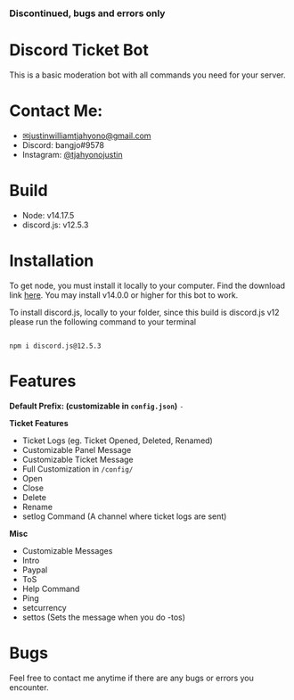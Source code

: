 ### Discontinued, bugs and errors only

# Discord Ticket Bot
This is a basic moderation bot with all commands you need for your server.


# Contact Me:
- [✉justinwilliamtjahyono@gmail.com](mailto:justinwilliamtjahyono@gmail.com)
- Discord: bangjo#9578
- Instagram: [@tjahyonojustin](https://www.instagram.com/tjahyonojustin/)


# Build

- Node: v14.17.5
- discord.js: v12.5.3


# Installation 
To get node, you must install it locally to your computer. Find the download link [here](https://nodejs.org/en/). You may install v14.0.0 or higher for this bot to work.



To install discord.js, locally to your folder, since this build is discord.js v12 please run the following command to your terminal
```

npm i discord.js@12.5.3

```

# Features

**Default Prefix: (customizable in `config.json`)** `-`

**Ticket Features**
- Ticket Logs (eg. Ticket Opened, Deleted, Renamed)
- Customizable Panel Message
- Customizable Ticket Message
- Full Customization in `/config/`
- Open
- Close
- Delete
- Rename
- setlog Command (A channel where ticket logs are sent)

**Misc**
- Customizable Messages
- Intro
- Paypal
- ToS
- Help Command
- Ping
- setcurrency
- settos (Sets the message when you do -tos)


# Bugs



Feel free to contact me anytime if there are any bugs or errors you encounter. 
